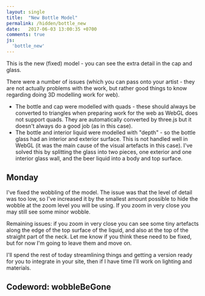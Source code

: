 ```yaml
---
layout: single
title:  "New Bottle Model"
permalink: /hidden/bottle_new
date:   2017-06-03 13:00:35 +0700
comments: true
js:
  'bottle_new'
---
```


This is the new (fixed) model - you can see the extra detail in the cap and glass. 

There were a number of issues (which you can pass onto your artist - they are not actually problems with the work, but rather good things to know regarding doing 3D modelling work for web).

* The bottle and cap were modelled with quads - these should always be converted to triangles when preparing work for the web as WebGL does not support quads. They are automatically converted by three.js but it doesn't always do a good job (as in this case).
* The bottle and interior liquid were modelled with "depth" - so the bottle glass had an interior and exterior surface. This is not handled well in WebGL (it was the main cause of the visual artefacts in this case). I've solved this by splitting the glass into two pieces, one exterior and one interior glass wall, and the beer liquid into a body and top surface.

## Monday

I've fixed the wobbling of the model. The issue was that the level of detail was too low, so I've increased it by the smallest amount possible to hide the wobble at the zoom level you will be using. If you zoom in very close you may still see some minor wobble. 

Remaining issues: if you zoom in very close you can see some tiny artefacts along the edge of the top surface of the liquid, and also at the top of the straight part of the neck. Let me know if you think these need to be fixed, but for now I'm going to leave them and move on.

I'll spend the rest of today streamlining things and getting a version ready for you to integrate in your site, then if I have time I'll work on lighting and materials. 

## Codeword: wobbleBeGone

<div class="canvas-container">
  <canvas id="bottle-canvas" class="fullpage-canvas"></canvas>
</div>
